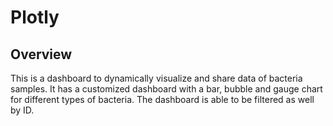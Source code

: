 # Plotly

## Overview

This is a dashboard to dynamically visualize and share data of bacteria samples. It has a customized dashboard with a bar, bubble and gauge chart for different types of bacteria. The dashboard is able to be filtered as well by ID. 
